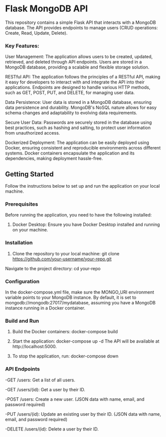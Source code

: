 # Flask MongoDB API

This repository contains a simple Flask API that interacts with a MongoDB database. The API provides endpoints to manage users (CRUD operations: Create, Read, Update, Delete).
### Key Features:
User Management: The application allows users to be created, updated, retrieved, and deleted through API endpoints. Users are stored in a MongoDB database, providing a scalable and flexible storage solution.

RESTful API: The application follows the principles of a RESTful API, making it easy for developers to interact with and integrate the API into their applications. Endpoints are designed to handle various HTTP methods, such as GET, POST, PUT, and DELETE, for managing user data.

Data Persistence: User data is stored in a MongoDB database, ensuring data persistence and durability. MongoDB's NoSQL nature allows for easy schema changes and adaptability to evolving data requirements.

Secure User Data: Passwords are securely stored in the database using best practices, such as hashing and salting, to protect user information from unauthorized access.

Dockerized Deployment: The application can be easily deployed using Docker, ensuring consistent and reproducible environments across different systems. Docker containers encapsulate the application and its dependencies, making deployment hassle-free.

## Getting Started

Follow the instructions below to set up and run the application on your local machine.

### Prerequisites

Before running the application, you need to have the following installed:

1. Docker Desktop: Ensure you have Docker Desktop installed and running on your machine.

### Installation

1. Clone the repository to your local machine:
   git clone https://github.com/your-username/your-repo.git
   
Navigate to the project directory:
cd your-repo


### Configuration
In the docker-compose.yml file, make sure the MONGO_URI environment variable points to your MongoDB instance. By default, it is set to mongodb://mongodb:27017/mydatabase, assuming you have a MongoDB instance running in a Docker container.
### Build and Run
1. Build the Docker containers:
docker-compose build
2. Start the application:
docker-compose up -d
The API will be available at http://localhost:5000.

3. To stop the application, run:
docker-compose down

### API Endpoints
-GET /users: Get a list of all users.

-GET /users/(id): Get a user by their ID.

-POST /users: Create a new user. (JSON data with name, email, and password required)

-PUT /users/(id): Update an existing user by their ID. (JSON data with name, email, and password required)

-DELETE /users/(id): Delete a user by their ID.

